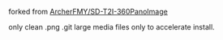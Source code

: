 forked from [ArcherFMY/SD-T2I-360PanoImage](https://github.com/ArcherFMY/SD-T2I-360PanoImage)

only clean .png .git large media files only to accelerate install.